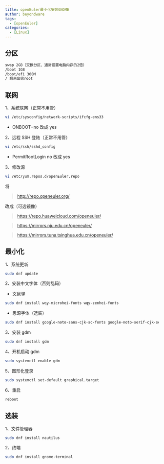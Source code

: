 ```yaml
---
title: openEuler最小化安装GNOME
author: beyondware
tags:
  - [openEuler]
categories:
  - [Linux]
---
```


## 分区

```sh
swap 2GB（交换分区、通常设置电脑内存的2倍）
/boot 1GB
/boot/efi 300M
/ 剩余留给root
```

## 联网

1、系统联网（正常不用管）

```sh
vi /etc/sysconfig/network-scripts/ifcfg-ens33
```

- ONBOOT=no 改成 yes

2、远程 SSH 登陆（正常不用管）

```sh
vi /etc/ssh/sshd_config
```

- PermitRootLogin no 改成 yes

3、修改源

```sh
vi /etc/yum.repos.d/openEuler.repo
```

将

> http://repo.openeuler.org/

改成（可选镜像）

> https://repo.huaweicloud.com/openeuler/

> https://mirrors.nju.edu.cn/openeuler/

> https://mirrors.tuna.tsinghua.edu.cn/openeuler/

## 最小化

1、系统更新

```sh
sudo dnf update
```

2、安装中文字体（否则乱码）

- 文泉驿

```sh
sudo dnf install wqy-microhei-fonts wqy-zenhei-fonts
```

- 思源字体（选装）

```sh
sudo dnf install google-noto-sans-cjk-sc-fonts google-noto-serif-cjk-sc-fonts
```

3、安装 gdm

```sh
sudo dnf install gdm
```

4、开机启动 gdm

```sh
sudo systemctl enable gdm
```

5、图形化登录

```sh
sudo systemctl set-default graphical.target
```

6、重启

```sh
reboot
```

## 选装

1、文件管理器

```sh
sudo dnf install nautilus
```

2、终端

```sh
sudo dnf install gnome-terminal
```
